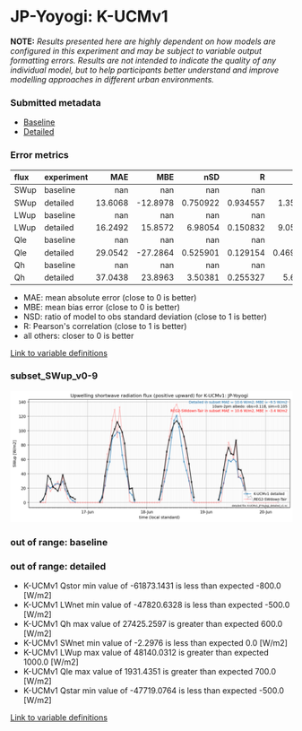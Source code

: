 # JP-Yoyogi: K-UCMv1

**NOTE:** *Results presented here are highly dependent on how models are configured in this experiment and may be subject to variable output formatting errors. Results are not intended to indicate the quality of any individual model, but to help participants better understand and improve modelling approaches in different urban environments.*

### Submitted metadata

- [Baseline](K-UCMv1_JP-Yoyogi_baseline_attrs.md)
- [Detailed](K-UCMv1_JP-Yoyogi_detailed_attrs.md)

### Error metrics

| flux   | experiment   |      MAE |      MBE |        nSD |          R |        5th |     95th |     RMSE |      cRMSE |     AMBE |      1-nSD |         1-R |   nSkewness |   nKurtosis |    Overlap |
|:-------|:-------------|---------:|---------:|-----------:|-----------:|-----------:|---------:|---------:|-----------:|---------:|-----------:|------------:|------------:|------------:|-----------:|
| SWup   | baseline     | nan      | nan      | nan        | nan        | nan        | nan      | nan      | nan        | nan      | nan        | nan         |   nan       |   nan       | nan        |
| SWup   | detailed     |  13.6068 | -12.8978 |   0.750922 |   0.934557 |   1.35173  |  22.5482 |  18.5555 |   0.400407 |  12.8978 |   0.249079 |   0.0654434 |     0.86484 |     2.19779 |   0.196539 |
| LWup   | baseline     | nan      | nan      | nan        | nan        | nan        | nan      | nan      | nan        | nan      | nan        | nan         |   nan       |   nan       | nan        |
| LWup   | detailed     |  16.2492 |  15.8572 |   6.98054  |   0.150832 |   9.05511  |  21.3436 | 349.914  |   6.90088  |  15.8572 |   5.98054  |   0.849168  |   470.669   | 18826.5     |   0.101817 |
| Qle    | baseline     | nan      | nan      | nan        | nan        | nan        | nan      | nan      | nan        | nan      | nan        | nan         |   nan       |   nan       | nan        |
| Qle    | detailed     |  29.0542 | -27.2864 |   0.525901 |   0.129154 |   0.469692 |  92.1534 |  49.0357 |   1.06805  |  27.2864 |   0.474099 |   0.870846  |    33.7091  |   881.231   |   0.631177 |
| Qh     | baseline     | nan      | nan      | nan        | nan        | nan        | nan      | nan      | nan        | nan      | nan        | nan         |   nan       |   nan       | nan        |
| Qh     | detailed     |  37.0438 |  23.8963 |   3.50381  |   0.255327 |   5.6559   |  32.1941 | 225.126  |   3.38932  |  23.8963 |   2.50381  |   0.744673  |    63.1654  |  5140.67    |   0.216221 |

 - MAE: mean absolute error (close to 0 is better)
 - MBE: mean bias error (close to 0 is better)
 - NSD: ratio of model to obs standard deviation (close to 1 is better)
 - R: Pearson's correlation (close to 1 is better)
 - all others: closer to 0 is better

[Link to variable definitions](../modelattrs/variable_definitions.md)

### <a name="subset_swup_v0-9"></a>subset_SWup_v0-9
[![K-UCMv1_JP-Yoyogi_subset_SWup_v0-9.png](K-UCMv1_JP-Yoyogi_subset_SWup_v0-9.png)](K-UCMv1_JP-Yoyogi_subset_SWup_v0-9.png)

### out of range: baseline


### out of range: detailed

 - K-UCMv1 Qstor min value of -61873.1431 is less than expected -800.0 [W/m2]
 - K-UCMv1 LWnet min value of -47820.6328 is less than expected -500.0 [W/m2]
 - K-UCMv1 Qh max value of 27425.2597 is greater than expected 600.0 [W/m2]
 - K-UCMv1 SWnet min value of -2.2976 is less than expected 0.0 [W/m2]
 - K-UCMv1 LWup max value of 48140.0312 is greater than expected 1000.0 [W/m2]
 - K-UCMv1 Qle max value of 1931.4351 is greater than expected 700.0 [W/m2]
 - K-UCMv1 Qstar min value of -47719.0764 is less than expected -500.0 [W/m2]


[Link to variable definitions](../modelattrs/variable_definitions.md)

